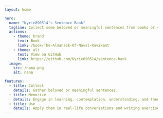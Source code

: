 ```yaml
---
layout: home

hero:
  name: "Kyrie890514's Sentence Bank"
  tagline: Collect some beloved or meaningful sentences from books or videos to help me learn English.
  actions:
    - theme: brand
      text: Book
      link: /book/The-Almanack-Of-Naval-Ravikant
    - theme: alt
      text: View on GitHub
      link: https://github.com/Kyrie890514/sentence-bank
  image:
    src: /nana.png
    alt: nana

features:
  - title: Collect
    details: Gather beloved or meaningful sentences.
  - title: Memorize
    details: Engage in learning, contemplation, understanding, and then memorization.
  - title: Use
    details: Apply them in real-life conversations and writing exercises.
---
```


<style>
:root {
  --vp-home-hero-name-color: transparent;
  --vp-home-hero-name-background: -webkit-linear-gradient(120deg, #bd34fe -10%, pink);
}
</style>
